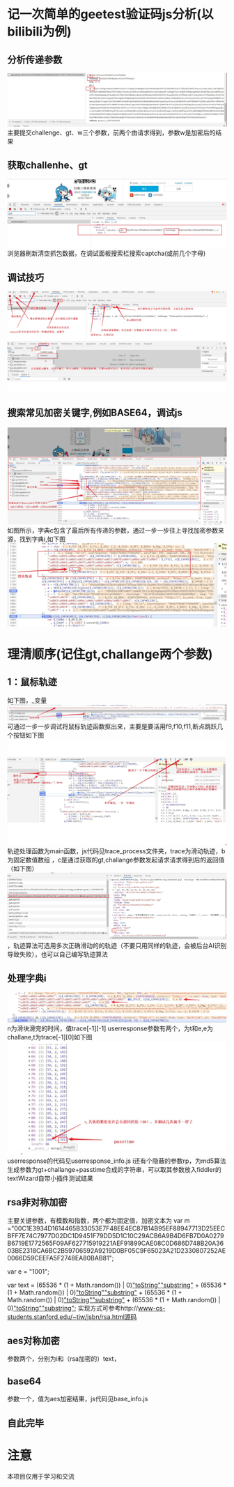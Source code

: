 # 记一次简单的geetest验证码js分析(以bilibili为例)
## 分析传递参数
![image](https://github.com/jjolalala/captcha/blob/master/images/update_data.jpg)
主要提交challenge、gt、w三个参数，前两个由请求得到，参数w是加密后的结果
## 获取challenhe、gt
![image](https://github.com/jjolalala/captcha/blob/master/images/challenge_gt.jpg)
浏览器刷新清空抓包数据，在调试面板搜索栏搜索captcha(或前几个字母)
## 调试技巧
![image](https://github.com/jjolalala/captcha/blob/master/images/some_explainjpg.jpg)
![image](https://github.com/jjolalala/captcha/blob/master/images/other_some_info.jpg)

## 搜索常见加密关键字,例如BASE64，调试js
![image](https://github.com/jjolalala/captcha/blob/master/images/encry.jpg)
如图所示，字典c包含了最后所有传递的参数，通过一步一步往上寻找加密参数来源，找到字典i,如下图
![image](https://github.com/jjolalala/captcha/blob/master/images/trace.jpg)

# 理清顺序(记住gt,challange两个参数)
## 1：鼠标轨迹
  如下图，_变量
  ![image](https://github.com/jjolalala/captcha/blob/master/images/trace_func.jpg)
  可通过一步一步调试将鼠标轨迹函数抠出来，主要是要活用f9,f10,f11,断点跳跃几个按钮如下图
  ![image](https://github.com/jjolalala/captcha/blob/master/images/skills.jpg)
  轨迹处理函数为main函数，js代码见trace_process文件夹，trace为滑动轨迹，b为固定数值数组
  ，c是通过获取的gt,challange参数发起请求请求得到后的返回值（如下图）
  ![image](https://github.com/jjolalala/captcha/blob/master/images/s_data.jpg)
 ，轨迹算法可选用多次正确滑动的的轨迹（不要只用同样的轨迹，会被后台AI识别导致失败），也可以自己编写轨迹算法
 
## 处理字典i
![image](https://github.com/jjolalala/captcha/blob/master/images/i.jpg)
n为滑块滑完的时间，值trace[-1][-1]
userresponse参数有两个，为t和e,e为challane,t为trace[-1][0]如下图
![image](https://github.com/jjolalala/captcha/blob/master/images/t_n.jpg)
userresponse的代码见userresponse_info.js
i还有个隐蔽的参数rp，为md5算法生成参数为gt+challange+passtime合成的字符串，可以取其参数放入fiddler的textWizard自带小插件测试结果
## rsa非对称加密
主要关键参数，有模数和指数，两个都为固定值，加密文本为
var m ="00C1E3934D1614465B33053E7F48EE4EC87B14B95EF88947713D25EECBFF7E74C7977D02DC1D9451F79DD5D1C10C29ACB6A9B4D6FB7D0A0279B6719E1772565F09AF627715919221AEF91899CAE08C0D686D748B20A3603BE2318CA6BC2B59706592A9219D0BF05C9F65023A21D2330807252AE0066D59CEEFA5F2748EA80BAB81";

var e = "1001";
	
var text = (65536 * (1 + Math.random()) | 0)["toString"](16)["substring"](1) + (65536 * (1 + Math.random()) | 0)["toString"](16)["substring"](1) + (65536 * (1 + Math.random()) | 0)["toString"](16)["substring"](1) + (65536 * (1 + Math.random()) | 0)["toString"](16)["substring"](1);
  实现方式可参考http://www-cs-students.stanford.edu/~tjw/jsbn/rsa.html源码
  ## aes对称加密
  参数两个，分别为i和（rsa加密的）text，
  ## base64
   参数一个，值为aes加密结果，js代码见base_info.js
  ## 自此完毕
  # 注意
  本项目仅用于学习和交流

